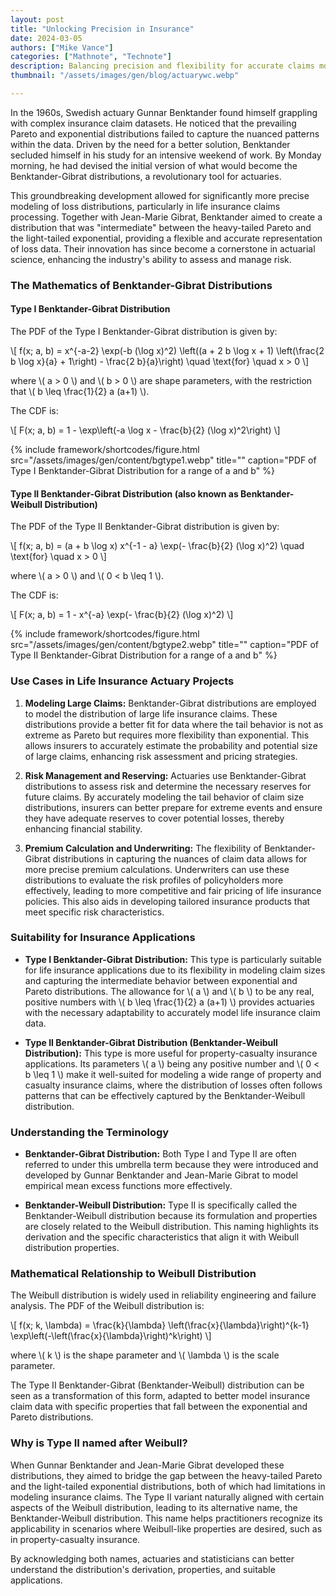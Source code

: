 ```yaml
---
layout: post
title: "Unlocking Precision in Insurance"
date: 2024-03-05
authors: ["Mike Vance"]
categories: ["Mathnote", "Technote"]
description: Balancing precision and flexibility for accurate claims modeling
thumbnail: "/assets/images/gen/blog/actuarywc.webp"

---
```

In the 1960s, Swedish actuary Gunnar Benktander found himself grappling with complex insurance claim datasets. He noticed that the prevailing Pareto and exponential distributions failed to capture the nuanced patterns within the data. Driven by the need for a better solution, Benktander secluded himself in his study for an intensive weekend of work. By Monday morning, he had devised the initial version of what would become the Benktander-Gibrat distributions, a revolutionary tool for actuaries.

This groundbreaking development allowed for significantly more precise modeling of loss distributions, particularly in life insurance claims processing. Together with Jean-Marie Gibrat, Benktander aimed to create a distribution that was "intermediate" between the heavy-tailed Pareto and the light-tailed exponential, providing a flexible and accurate representation of loss data. Their innovation has since become a cornerstone in actuarial science, enhancing the industry's ability to assess and manage risk.

### The Mathematics of Benktander-Gibrat Distributions

#### Type I Benktander-Gibrat Distribution

The PDF of the Type I Benktander-Gibrat distribution is given by:

\\[ f(x; a, b) = x^{-a-2} \exp(-b (\log x)^2) \left((a + 2 b \log x + 1) \left(\frac{2 b \log x}{a} + 1\right) - \frac{2 b}{a}\right) \quad \text{for} \quad x > 0 \\]

where \\( a > 0 \\) and \\( b > 0 \\) are shape parameters, with the restriction that \\( b \leq \frac{1}{2} a (a+1) \\).

The CDF is:

\\[ F(x; a, b) = 1 - \exp\left(-a \log x - \frac{b}{2} (\log x)^2\right) \\]

{% include framework/shortcodes/figure.html src="/assets/images/gen/content/bgtype1.webp" title="" caption="PDF of Type I Benktander-Gibrat Distribution for a range of a and b" %}

#### Type II Benktander-Gibrat Distribution (also known as Benktander-Weibull Distribution)

The PDF of the Type II Benktander-Gibrat distribution is given by:

\\[ f(x; a, b) = (a + b \log x) x^{-1 - a} \exp(- \frac{b}{2} (\log x)^2) \quad \text{for} \quad x > 0 \\]

where \\( a > 0 \\) and \\( 0 < b \leq 1 \\).

The CDF is:

\\[ F(x; a, b) = 1 - x^{-a} \exp(- \frac{b}{2} (\log x)^2) \\]

{% include framework/shortcodes/figure.html src="/assets/images/gen/content/bgtype2.webp" title="" caption="PDF of Type II Benktander-Gibrat Distribution for a range of a and b" %}

### Use Cases in Life Insurance Actuary Projects

1. **Modeling Large Claims:** 
   Benktander-Gibrat distributions are employed to model the distribution of large life insurance claims. These distributions provide a better fit for data where the tail behavior is not as extreme as Pareto but requires more flexibility than exponential. This allows insurers to accurately estimate the probability and potential size of large claims, enhancing risk assessment and pricing strategies.

2. **Risk Management and Reserving:**
   Actuaries use Benktander-Gibrat distributions to assess risk and determine the necessary reserves for future claims. By accurately modeling the tail behavior of claim size distributions, insurers can better prepare for extreme events and ensure they have adequate reserves to cover potential losses, thereby enhancing financial stability.

3. **Premium Calculation and Underwriting:**
   The flexibility of Benktander-Gibrat distributions in capturing the nuances of claim data allows for more precise premium calculations. Underwriters can use these distributions to evaluate the risk profiles of policyholders more effectively, leading to more competitive and fair pricing of life insurance policies. This also aids in developing tailored insurance products that meet specific risk characteristics.

### Suitability for Insurance Applications

- **Type I Benktander-Gibrat Distribution:** This type is particularly suitable for life insurance applications due to its flexibility in modeling claim sizes and capturing the intermediate behavior between exponential and Pareto distributions. The allowance for \\( a \\) and \\( b \\) to be any real, positive numbers with \\( b \leq \frac{1}{2} a (a+1) \\) provides actuaries with the necessary adaptability to accurately model life insurance claim data.

- **Type II Benktander-Gibrat Distribution (Benktander-Weibull Distribution):** This type is more useful for property-casualty insurance applications. Its parameters \\( a \\) being any positive number and \\( 0 < b \leq 1 \\) make it well-suited for modeling a wide range of property and casualty insurance claims, where the distribution of losses often follows patterns that can be effectively captured by the Benktander-Weibull distribution.

### Understanding the Terminology

- **Benktander-Gibrat Distribution:** Both Type I and Type II are often referred to under this umbrella term because they were introduced and developed by Gunnar Benktander and Jean-Marie Gibrat to model empirical mean excess functions more effectively.

- **Benktander-Weibull Distribution:** Type II is specifically called the Benktander-Weibull distribution because its formulation and properties are closely related to the Weibull distribution. This naming highlights its derivation and the specific characteristics that align it with Weibull distribution properties.

### Mathematical Relationship to Weibull Distribution

The Weibull distribution is widely used in reliability engineering and failure analysis. The PDF of the Weibull distribution is:

\\[ f(x; k, \lambda) = \frac{k}{\lambda} \left(\frac{x}{\lambda}\right)^{k-1} \exp\left(-\left(\frac{x}{\lambda}\right)^k\right) \\]

where \\( k \\) is the shape parameter and \\( \lambda \\) is the scale parameter.

The Type II Benktander-Gibrat (Benktander-Weibull) distribution can be seen as a transformation of this form, adapted to better model insurance claim data with specific properties that fall between the exponential and Pareto distributions.

### Why is Type II named after Weibull?

When Gunnar Benktander and Jean-Marie Gibrat developed these distributions, they aimed to bridge the gap between the heavy-tailed Pareto and the light-tailed exponential distributions, both of which had limitations in modeling insurance claims. The Type II variant naturally aligned with certain aspects of the Weibull distribution, leading to its alternative name, the Benktander-Weibull distribution. This name helps practitioners recognize its applicability in scenarios where Weibull-like properties are desired, such as in property-casualty insurance.

By acknowledging both names, actuaries and statisticians can better understand the distribution's derivation, properties, and suitable applications.
